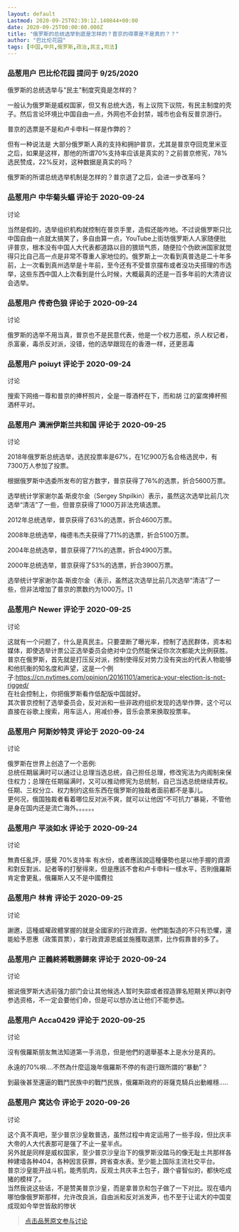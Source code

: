 ```yaml
---
layout: default
Lastmod: 2020-09-25T02:39:12.140844+00:00
date: 2020-09-25T00:00:00.000Z
title: "俄罗斯的总统选举到底是怎样的？普京的得票是不是真的？？"
author: "巴比伦花园"
tags: [中国,中共,俄罗斯,政治,民主,司法]
---
```



### 品葱用户 **巴比伦花园** 提问于 9/25/2020
    
俄罗斯的总统选举与"民主"制度究竟是怎样的？  
  
一般认为俄罗斯是威权国家，但又有总统大选，有上议院下议院，有民主制度的壳子。然后言论环境比中国自由一点，外网也不会封禁，城市也会有反普京游行。  
  
普京的选票是不是和卢卡申科一样是作弊的？  
  
但有一种说法是 大部分俄罗斯人真的支持和拥护普京，尤其是普京夺回克里米亚之后，如果是这样，那他的所谓70%支持率应该是真实的？之前普京修宪，78%选民赞成，22%反对，这种数据是真实的吗？  
  
俄罗斯的所谓总统选举机制是怎样的？普京退了之后，会进一步改革吗？
    
                

### 品葱用户 **中华菊头蝠** 评论于 2020-09-24
讨论

        
当然是假的，选举组织机构就控制在普京手里，造假还能咋地。不过说俄罗斯只比中国自由一点就太搞笑了，多自由算一点，YouTube上街坊俄罗斯人人家随便批评普京，根本没有中国人大代表都道路以目的猥琐气质，随便拉个伪欧洲国家就觉得只比自己高一点是非常不尊重人家地位的。俄罗斯上一次看到真普选是二十年多前，上一次看到真州选举是十年前，至今还有不受普京摆布或者没功夫搭理的市选举，这些东西中国人上次看到是什么时候，大概最真的还是一百多年前的大清咨议会选举。
        
                

### 品葱用户 **传奇色狼** 评论于 2020-09-24
讨论

        
俄罗斯的选举不用当真，普京也不是民意代表，他是一个权力恶棍，杀人权记者，杀富豪，毒杀反对派，没错，他的选举跟现在的香港一样，还更恶毒
        
                

### 品葱用户 **poiuyt** 评论于 2020-09-24
讨论

        
搜索下网络一尊和普京的捧杯照片，全是一尊酒杯在下，而和胡 江的宴席捧杯照 酒杯平对。
        
                

### 品葱用户 **满洲伊斯兰共和国** 评论于 2020-09-25
讨论

        
2018年俄罗斯总统选举，选民投票率是67%，在1亿900万名合格选民中，有7300万人参加了投票。  
  
  
根据俄罗斯中选委所发布的官方数字，普京获得了76%的选票，折合5600万票。  
  
  
选举统计学家谢尔盖·斯皮尔金（Sergey Shpilkin）表示，虽然这次选举比前几次选举“清洁”了一些，但普京获得了1000万非法充填选票。  
  
  
2012年总统选举，普京获得了63%的选票，折合4600万票。  
  
2008年总统选举，梅德韦杰夫获得了71%的选票，折合5100万票。  
  
2004年总统选举，普京获得了71%的选票，折合4900万票。  
  
2000年总统选举，普京获得了53%的选票，折合3900万票。  
  
  
  
  
  
  
  
  
  
  
  
  
  
  
  
  
  
  
  
选举统计学家谢尔盖·斯皮尔金（表示，虽然这次选举比前几次选举“清洁”了一些，但非法增加了普京的票数约为1000万。\[1
        
                

### 品葱用户 **Newer** 评论于 2020-09-25
讨论

        
这就有一个问题了，什么是真民主。只要垄断了曝光率，控制了选民群体，资本和媒体，即使选举计票公正选举委员会绝对中立仍然能保证你次次都能大比例获胜。  
普京在俄罗斯，首先就是打压反对派，控制使得反对势力没有突出的代表人物能够和他抗衡的知名度和声望，这是一个例子:https://cn.nytimes.com/opinion/20161101/america-your-election-is-not-rigged/  
在社会控制上，你把俄罗斯看作低配版中国就好。  
其次普京控制了选举委员会，反对派和一些非政府组织发现的选举作弊，这个可以直接在谷歌上搜索，用车运人，用减价券，音乐会票来换取投票率。
        
                

### 品葱用户 **阿斯妙特灵** 评论于 2020-09-24
讨论

        
俄罗斯在世界上创造了一个恶例:  
总统任期届满时可以通过让总理当选总统，自己担任总理，修改宪法为内阁制来保住权力；总理在任期届满时，又可以推动修宪为总统制，自己当选总统继续弄权。  
任期、三权分立、权力制约这些东西在俄罗斯的独裁者面前都不是事儿。  
更何况，俄国独裁者看着哪位反对派不爽，就可以让他因“不可抗力”暴毙，不管他是身在国内还是流亡海外。。。。。。
        
                

### 品葱用户 **平淡如水** 评论于 2020-09-24
讨论

        
無責任亂評，感覺 70%支持率 有水份，或者應該說這種優勢也是以他手握的資源和對反對派、記者等的打壓得來，但是應該不會和卢卡申科一樣水平，否則俄羅斯肯定會更亂，俄羅斯人又不是中國費拉
        
                

### 品葱用户 **林肯** 评论于 2020-09-25
讨论

        
謝邀，這種威權政體掌握的就是全國家的行政資源，他們能製造的不只有恐懼，還能給予恩惠（政策買票），拿行政資源恩威並施獲取選票，比作假靠普的多了。
        
                

### 品葱用户 **正義終將戰勝歸來** 评论于 2020-09-24
讨论

        
据说俄罗斯大选前强力部门会让其他候选人暂时失踪或者捏造罪名短期关押以剥夺参选资格，不一定会要他们命，但是可以想办法让他们不能参选。
        
                

### 品葱用户 **Acca0429** 评论于 2020-09-25
讨论

        
沒有俄羅斯朋友無法知道第一手消息，但是他們的選舉基本上是水分是真的。  
  
永遠的70%唄....不然為什麼這幾年俄羅斯不停的有遊行跟所謂的“暴動”？  
  
到最後甚至還逼的戰鬥民族中的戰鬥民族，俄羅斯政府的哥薩克騎兵出動維穩.....
        
                

### 品葱用户 **窝达令** 评论于 2020-09-26
讨论

        
这个真不真吧，至少普京沙皇敢普选，虽然过程中肯定运用了一些手段，但比庆丰大帝的人大代表那可是强了不止一星半点。  
另外就是同样是威权国家，至少普京沙皇治下的俄罗斯没踏马的像无耻土共那样各种建墙各种404，各种因言获罪，跨省查水表。至少能上国际主流社交平台。  
普京沙皇能开战斗机，能秀肌肉，反观土共庆丰土包子，跟个睿智似的，都快吃成猪的模样了。  
当然我说这些话，不是赞美普京沙皇，而是拿普京和包子做了一下对比。现在墙内哪怕像俄罗斯那样，允许改良派，自由派和反对派发声，也不至于让诺大的中国变成现如今举世皆敌的惨状
        
                





> [点击品葱原文参与讨论](https://pincong.rocks/question/31399)

